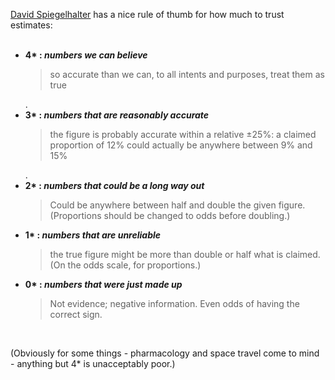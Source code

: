 <a href="{{Spieg}}">David Spiegelhalter</a> has a nice rule of thumb for how much to trust estimates:<br>
<br>

<ul>
<li><b>4* : <i>numbers we can believe</i></b>
	<div><blockquote>so accurate than we can, to all intents and purposes, treat them as true</blockquote>.</div>
</li>

<li>
	<b>3* : <i>numbers that are reasonably accurate</i></b>
	<div><blockquote>the figure is probably accurate within a relative ±25%: a claimed proportion of 12% could actually be anywhere between 9% and 15%</blockquote>.</div>
</li>

<li>
	<b>2* : <i>numbers that could be a long way out</i></b>
	<div><blockquote>Could be anywhere between half and double the given figure. (Proportions should be changed to odds before doubling.)</blockquote></div>
</li>

<li>
	<b>1* : <i>numbers that are unreliable</i></b>
	<div><blockquote>the true figure might be more than double or half what is claimed.<br>
	(On the odds scale, for proportions.)</blockquote></div>
</li>

<li>
	<b>0* : <i>numbers that were just made up</i></b>
	<div><blockquote>Not evidence; negative information. Even odds of having the correct sign.</blockquote></div>
</li>
</ul><br>

(Obviously for some things - pharmacology and space travel come to mind - anything but 4* is unacceptably poor.)
<a name="cochrane-quality"></a>